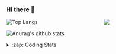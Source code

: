 ### Hi there 👋

<!--
**tao8687/tao8687** is a ✨ _special_ ✨ repository because its `README.md` (this file) appears on your GitHub profile.

Here are some ideas to get you started:

- 🔭 I’m currently working on ...
- 🌱 I’m currently learning ...
- 👯 I’m looking to collaborate on ...
- 🤔 I’m looking for help with ...
- 💬 Ask me about ...
- 📫 How to reach me: ...
- 😄 Pronouns: ...
- ⚡ Fun fact: ...
-->

<img align='right' src="https://media.giphy.com/media/M9gbBd9nbDrOTu1Mqx/giphy.gif" width="240">

  
![Top Langs](https://github-readme-stats.vercel.app/api/top-langs/?username=tao8687&layout=compact&title_color=23238E&text_color=A67D3D)

![Anurag's github stats](https://github-readme-stats.vercel.app/api?username=tao8687&show_icons=true&&text_color=A67D3D&title_color=23238E&show_icons=false&count_private=true&hide=stars)

<details>
  <summary>:zap: Coding Stats</summary>
  <br>
    
<!--START_SECTION:waka-->
![Code Time](http://img.shields.io/badge/Code%20Time-2%2C021%20hrs%2039%20mins-blue)

![Profile Views](http://img.shields.io/badge/Profile%20Views-0-blue)

**🐱 My GitHub Data** 

> 📦 1.5 MB Used in GitHub's Storage 
 > 
> 🚫 Not Opted to Hire
 > 
> 📜 63 Public Repositories 
 > 
> 🔑 24 Private Repositories 
 > 
**I'm an Early 🐤** 

```text
🌞 Morning                1762 commits        ██████████████████████░░░   89.22 % 
🌆 Daytime                90 commits          █░░░░░░░░░░░░░░░░░░░░░░░░   04.56 % 
🌃 Evening                119 commits         ██░░░░░░░░░░░░░░░░░░░░░░░   06.03 % 
🌙 Night                  4 commits           ░░░░░░░░░░░░░░░░░░░░░░░░░   00.20 % 
```
📅 **I'm Most Productive on Wednesday** 

```text
Monday                   283 commits         ████░░░░░░░░░░░░░░░░░░░░░   14.33 % 
Tuesday                  269 commits         ███░░░░░░░░░░░░░░░░░░░░░░   13.62 % 
Wednesday                340 commits         ████░░░░░░░░░░░░░░░░░░░░░   17.22 % 
Thursday                 264 commits         ███░░░░░░░░░░░░░░░░░░░░░░   13.37 % 
Friday                   280 commits         ████░░░░░░░░░░░░░░░░░░░░░   14.18 % 
Saturday                 274 commits         ███░░░░░░░░░░░░░░░░░░░░░░   13.87 % 
Sunday                   265 commits         ███░░░░░░░░░░░░░░░░░░░░░░   13.42 % 
```


📊 **This Week I Spent My Time On** 

```text
🕑︎ Time Zone: Asia/Shanghai

💬 Programming Languages: 
C++                      3 hrs 57 mins       ████████░░░░░░░░░░░░░░░░░   32.05 % 
C                        2 hrs 17 mins       █████░░░░░░░░░░░░░░░░░░░░   18.50 % 
CMake                    1 hr 52 mins        ████░░░░░░░░░░░░░░░░░░░░░   15.16 % 
XML                      1 hr 40 mins        ███░░░░░░░░░░░░░░░░░░░░░░   13.52 % 
Python                   37 mins             █░░░░░░░░░░░░░░░░░░░░░░░░   05.11 % 

🔥 Editors: 
VS Code                  8 hrs 17 mins       █████████████████░░░░░░░░   67.11 % 
Cursor                   4 hrs 3 mins        ████████░░░░░░░░░░░░░░░░░   32.89 % 

🐱‍💻 Projects: 
TransRobot-qianjiang-39b62 hrs 50 mins       ██████░░░░░░░░░░░░░░░░░░░   22.99 % 
icart_mini_driver_ws     2 hrs 27 mins       █████░░░░░░░░░░░░░░░░░░░░   19.84 % 
R20                      2 hrs 25 mins       █████░░░░░░░░░░░░░░░░░░░░   19.58 % 
TransRobot-qianjiang     1 hr 13 mins        ██░░░░░░░░░░░░░░░░░░░░░░░   09.85 % 
fun-rec                  57 mins             ██░░░░░░░░░░░░░░░░░░░░░░░   07.72 % 

💻 Operating System: 
Linux                    12 hrs 21 mins      █████████████████████████   100.00 % 
```

**I Mostly Code in C++** 

```text
C++                      11 repos            ████████░░░░░░░░░░░░░░░░░   33.33 % 
Python                   8 repos             ██████░░░░░░░░░░░░░░░░░░░   24.24 % 
JavaScript               2 repos             ██░░░░░░░░░░░░░░░░░░░░░░░   06.06 % 
Batchfile                1 repo              █░░░░░░░░░░░░░░░░░░░░░░░░   03.03 % 
HTML                     1 repo              █░░░░░░░░░░░░░░░░░░░░░░░░   03.03 % 
```



**Timeline**

![Lines of Code chart](https://raw.githubusercontent.com/tao8687/tao8687/master/assets/bar_graph.png)


 Last Updated on 08/06/2025 02:06:10 UTC
<!--END_SECTION:waka-->
</details>
